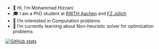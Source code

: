 - 👋 Hi, I’m Mohammad Hizzani
- 🎓 I am a PhD student at [RWTH Aachen](https://www.rwth-aachen.de/) and [FZ Jülich](fz-juelich.de)
- 👀 I’m interested in Computation problems
- 🌱 I’m currently learning about Non-heuristic solver for optimization problems

[![GitHub stats](https://github-readme-stats.vercel.app/api?username=MohHizzani&count_private=true&show_icons=true&theme=midnight-purple)](https://github.com/anuraghazra/github-readme-stats)
<!---
MohHizzani/MohHizzani is a ✨ special ✨ repository because its `README.md` (this file) appears on your GitHub profile.
You can click the Preview link to take a look at your changes.
--->
